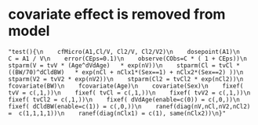 # covariate effect is removed from model

    "test(){\n    cfMicro(A1,Cl/V, Cl2/V, Cl2/V2)\n    dosepoint(A1)\n    C = A1 / V\n    error(CEps=0.1)\n    observe(CObs=C * ( 1 + CEps))\n    stparm(V = tvV * (Age^dVdAge)   * exp(nV))\n    stparm(Cl = tvCl * ((BW/70)^dCldBW)   * exp(nCl + nClx1*(Sex==1) + nClx2*(Sex==2) ))\n    stparm(V2 = tvV2 * exp(nV2))\n    stparm(Cl2 = tvCl2 * exp(nCl2))\n    fcovariate(BW)\n    fcovariate(Age)\n    covariate(Sex)\n    fixef( tvV = c(,1,))\n    fixef( tvCl = c(,1,))\n    fixef( tvV2 = c(,1,))\n    fixef( tvCl2 = c(,1,))\n    fixef( dVdAge(enable=c(0)) = c(,0,))\n    fixef( dCldBW(enable=c(1)) = c(,0,))\n    ranef(diag(nV,nCl,nV2,nCl2) =  c(1,1,1,1))\n    ranef(diag(nClx1) = c(1), same(nClx2))\n}"

